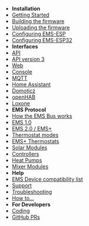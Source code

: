 - **Installation**
- [Getting Started](getting_started)
- [Building the firmware](Building-firmware)
- [Uploading the firmware](Uploading-firmware)
- [Configuring EMS-ESP](Configure-firmware)
- [Configuring EMS-ESP32](Configure-firmware32)
- **Interfaces**
- [API](API)
- [API version 3](APIv3)
- [Web](Web)
- [Console](Console)
- [MQTT](MQTT)
- [Home Assistant](Home-Assistant)
- [Domoticz](Domoticz)
- [openHAB](openHAB)
- [Loxone](loxone)
- **EMS Protocol**
- [How the EMS Bus works](How-the-EMS-bus-works)
- [EMS 1.0](EMS-Telegram-Types)
- [EMS 2.0 / EMS+](Deciphering-EMS-Plus)
- [Thermostat modes](Thermostat-Modes-RC35-vs-RC300)
- [EMS+ Thermostats](RC3xx-Thermostats)
- [Solar Modules](SM100)
- [Controllers](MC110-controller)
- [Heat Pumps](HeatPump)
- [Mixer Modules](Mixer_module)
- **Help**
- [EMS Device compatibility list](Supported-EMS-Devices)
- [Support](Support)
- [Troubleshooting](Troubleshooting)
- [How to...](Howto)
- **For Developers**
- [Coding](Coding)
- [GitHub PRs](Contributing)

